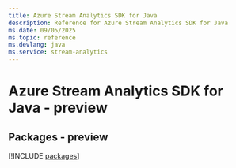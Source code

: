```yaml
---
title: Azure Stream Analytics SDK for Java
description: Reference for Azure Stream Analytics SDK for Java
ms.date: 09/05/2025
ms.topic: reference
ms.devlang: java
ms.service: stream-analytics
---
```

# Azure Stream Analytics SDK for Java - preview
## Packages - preview
[!INCLUDE [packages](stream-analytics-index.md)]